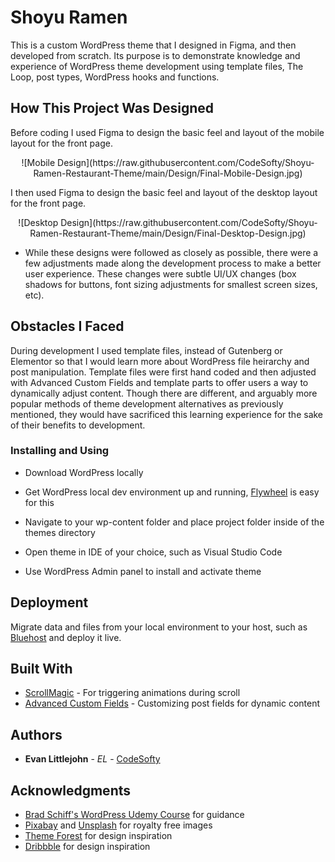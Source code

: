 # Shoyu Ramen

This is a custom WordPress theme that I designed in Figma, and then developed from scratch. Its purpose is to demonstrate
knowledge and experience of WordPress theme development using template files, The Loop, post types, WordPress hooks and functions.


## How This Project Was Designed

Before coding I used Figma to design the basic feel and layout of the mobile layout for the front page.
<p align="center">
![Mobile Design](https://raw.githubusercontent.com/CodeSofty/Shoyu-Ramen-Restaurant-Theme/main/Design/Final-Mobile-Design.jpg)
</p>
I then used Figma to design the basic feel and layout of the desktop layout for the front page.
<p align="center">
![Desktop Design](https://raw.githubusercontent.com/CodeSofty/Shoyu-Ramen-Restaurant-Theme/main/Design/Final-Desktop-Design.jpg)
</p>

* While these designs were followed as closely as possible, there were a few adjustments made along the development
process to make a better user experience. These changes were subtle UI/UX changes (box shadows for buttons, font sizing
adjustments for smallest screen sizes, etc).

## Obstacles I Faced

During development I used template files, instead of Gutenberg or Elementor so that I would learn more about WordPress file
heirarchy and post manipulation. Template files were first hand coded and then adjusted with Advanced Custom Fields and template parts to offer users a way to dynamically adjust content. Though there are different, and arguably more popular methods of theme development alternatives as previously mentioned, they would have sacrificed this learning experience for the sake of their benefits to development.


### Installing and Using

- Download WordPress locally

- Get WordPress local dev environment up and running, [Flywheel](https://getflywheel.com/) is easy for this

- Navigate to your wp-content folder and place project folder inside of the themes directory

- Open theme in IDE of your choice, such as Visual Studio Code

- Use WordPress Admin panel to install and activate theme


## Deployment

Migrate data and files from your local environment to your host, such as [Bluehost](https://www.bluehost.com/content/bluehost/en) and deploy it live.

## Built With

* [ScrollMagic](http://www.dropwizard.io/1.0.2/docs/) - For triggering animations during scroll
* [Advanced Custom Fields](https://maven.apache.org/) - Customizing post fields for dynamic content



## Authors

* **Evan Littlejohn** - *EL* - [CodeSofty](https://github.com/CodeSofty)



## Acknowledgments

* [Brad Schiff's WordPress Udemy Course](https://www.udemy.com/course/become-a-wordpress-developer-php-javascript/) for guidance
* [Pixabay](https://pixabay.com/) and [Unsplash](https://unsplash.com/) for royalty free images
* [Theme Forest](https://themeforest.net/) for design inspiration
* [Dribbble](https://dribbble.com/) for design inspiration
